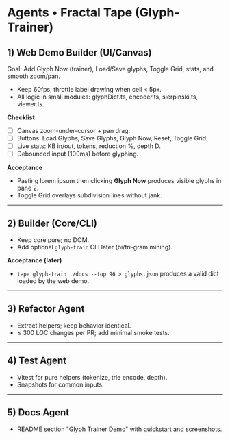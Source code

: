 # Agents • Fractal Tape (Glyph-Trainer)

## 1) Web Demo Builder (UI/Canvas)
Goal: Add Glyph Now (trainer), Load/Save glyphs, Toggle Grid, stats, and smooth zoom/pan.
- Keep 60fps; throttle label drawing when cell < 5px.
- All logic in small modules: glyphDict.ts, encoder.ts, sierpinski.ts, viewer.ts.

**Checklist**
- [ ] Canvas zoom-under-cursor + pan drag.
- [ ] Buttons: Load Glyphs, Save Glyphs, Glyph Now, Reset, Toggle Grid.
- [ ] Live stats: KB in/out, tokens, reduction %, depth D.
- [ ] Debounced input (100ms) before glyphing.

**Acceptance**
- Pasting lorem ipsum then clicking **Glyph Now** produces visible glyphs in pane 2.
- Toggle Grid overlays subdivision lines without jank.

---

## 2) Builder (Core/CLI)
- Keep core pure; no DOM.
- Add optional `glyph-train` CLI later (bi/tri-gram mining).

**Acceptance (later)**
- `tape glyph-train ./docs --top 96 > glyphs.json` produces a valid dict loaded by the web demo.

---

## 3) Refactor Agent
- Extract helpers; keep behavior identical.
- ≤ 300 LOC changes per PR; add minimal smoke tests.

---

## 4) Test Agent
- Vitest for pure helpers (tokenize, trie encode, depth).
- Snapshots for common inputs.

---

## 5) Docs Agent
- README section "Glyph Trainer Demo" with quickstart and screenshots.
